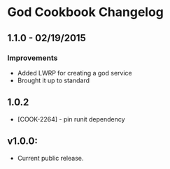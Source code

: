 God Cookbook Changelog
=======================
1.1.0 - 02/19/2015
------------------
### Improvements
* Added LWRP for creating a god service
* Brought it up to standard

1.0.2
-----
* [COOK-2264] - pin runit dependency

## v1.0.0:

* Current public release.
